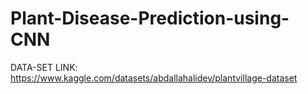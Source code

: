 # Plant-Disease-Prediction-using-CNN

 DATA-SET LINK: https://www.kaggle.com/datasets/abdallahalidev/plantvillage-dataset
